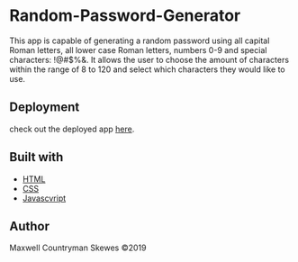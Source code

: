 # Random-Password-Generator
 This app is capable of generating a random password using all capital Roman letters, all lower case Roman letters, numbers 0-9 and special characters: !@#$%&. It allows the user to choose the amount of characters within the range of 8 to 120 and select which characters they would like to use.

## Deployment
check out the deployed app [here](https://maxskewes.github.io/Random-Password-Generator/).

## Built with
* [HTML](https://html.com)
* [CSS](https://www.w3schools.com/Css)
* [Javascvript](https://www.javascript.com)

## Author
Maxwell Countryman Skewes ©2019
